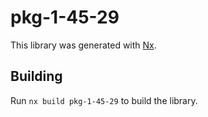 # pkg-1-45-29

This library was generated with [Nx](https://nx.dev).

## Building

Run `nx build pkg-1-45-29` to build the library.
